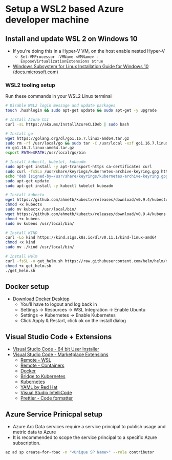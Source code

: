 # Setup a WSL2 based Azure developer machine

## Install and update WSL 2 on Windows 10

- If you're doing this in a Hyper-V VM, on the host enable nested Hyper-V
  - `Set-VMProcessor -VMName <VMName> -ExposeVirtualizationExtensions $true`
- [Windows Subsystem for Linux Installation Guide for Windows 10 (docs.microsoft.com)](https://docs.microsoft.com/windows/wsl/install-win10)

### WSL2 tooling setup

Run these commands in your WSL2 Linux terminal

```bash
# Disable WSL2 login message and update packages
touch .hushlogin && sudo apt-get update && sudo apt-get -y upgrade

# Install Azure CLI
curl -sL https://aka.ms/InstallAzureCLIDeb | sudo bash

# Install go
wget https://golang.org/dl/go1.16.7.linux-amd64.tar.gz
sudo rm -rf /usr/local/go && sudo tar -C /usr/local -xzf go1.16.7.linux-amd64.tar.gz
rm go1.16.7.linux-amd64.tar.gz
export PATH=$PATH:/usr/local/go/bin

# Install kubectl, kubelet, kubeadm
sudo apt-get install -y apt-transport-https ca-certificates curl
sudo curl -fsSLo /usr/share/keyrings/kubernetes-archive-keyring.gpg https://packages.cloud.google.com/apt/doc/apt-key.gpg
echo "deb [signed-by=/usr/share/keyrings/kubernetes-archive-keyring.gpg] https://apt.kubernetes.io/ kubernetes-xenial main" | sudo tee /etc/apt/sources.list.d/kubernetes.list
sudo apt-get update
sudo apt-get install -y kubectl kubelet kubeadm

# Install kubectx
wget https://github.com/ahmetb/kubectx/releases/download/v0.9.4/kubectx
chmod +x kubectx
sudo mv kubectx /usr/local/bin/
wget https://github.com/ahmetb/kubectx/releases/download/v0.9.4/kubens
chmod +x kubens
sudo mv kubens /usr/local/bin/

# Install KIND
curl -Lo kind https://kind.sigs.k8s.io/dl/v0.11.1/kind-linux-amd64
chmod +x kind
sudo mv ./kind /usr/local/bin/

# Install Helm
curl -fsSL -o get_helm.sh https://raw.githubusercontent.com/helm/helm/master/scripts/get-helm-3
chmod +x get_helm.sh
./get_helm.sh
```

## Docker setup

- [Download Docker Desktop](https://desktop.docker.com/win/stable/amd64/Docker%20Desktop%20Installer.exe)
  - You'll have to logout and log back in
  - Settings -> Resources -> WSL Integration -> Enable Ubuntu
  - Settings -> Kubernetes -> Enable Kubernetes
  - Click Apply & Restart, click ok on the install dialog

## Visual Studio Code + Extensions

- [Visual Studio Code - 64 bit User Installer](https://code.visualstudio.com/docs/?dv=win64user)
- [Visual Studio Code - Marketplace Extensions](https://marketplace.visualstudio.com/vscode)
  - [Remote - WSL](https://marketplace.visualstudio.com/items?itemName=ms-vscode-remote.remote-wsl)
  - [Remote - Containers](ms-vscode-remote.remote-containers)
  - [Docker](https://marketplace.visualstudio.com/items?itemName=ms-azuretools.vscode-docker)
  - [Bridge to Kubernetes](https://marketplace.visualstudio.com/items?itemName=mindaro.mindaro)
  - [Kubernetes](https://marketplace.visualstudio.com/items?itemName=ms-kubernetes-tools.vscode-kubernetes-tool)
  - [YAML by Red Hat](https://marketplace.visualstudio.com/items?itemName=redhat.vscode-yaml)
  - [Visual Studio IntelliCode](https://marketplace.visualstudio.com/items?itemName=VisualStudioExptTeam.vscodeintellicode)
  - [Prettier - Code formatter](https://marketplace.visualstudio.com/items?itemName=esbenp.prettier-vscode)

## Azure Service Prinicpal setup
* Azure Arc Data services require a service principal to publish usage and metric data to Azure
* It is recommended to scope the service principal to a specific Azure subscription.
```bash
az ad sp create-for-rbac -n "<Unique SP Name>" --role contributor
```
